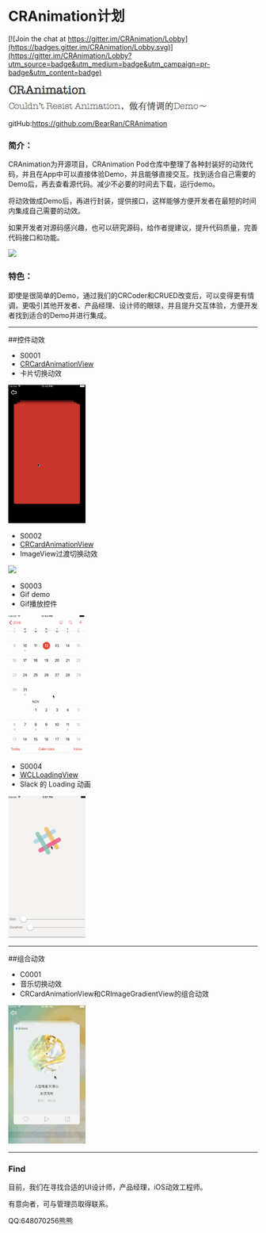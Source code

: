 # CRAnimation计划

[![Join the chat at https://gitter.im/CRAnimation/Lobby](https://badges.gitter.im/CRAnimation/Lobby.svg)](https://gitter.im/CRAnimation/Lobby?utm_source=badge&utm_medium=badge&utm_campaign=pr-badge&utm_content=badge)

<left>
<img src="READMEResource/TitleImage.png">
</left>

gitHub:<https://github.com/BearRan/CRAnimation>

### 简介：

CRAnimation为开源项目，CRAnimation Pod仓库中整理了各种封装好的动效代码，并且在App中可以直接体验Demo，并且能够直接交互。找到适合自己需要的Demo后，再去查看源代码。减少不必要的时间去下载，运行demo。

将动效做成Demo后，再进行封装，提供接口，这样能够方便开发者在最短的时间内集成自己需要的动效。

如果开发者对源码感兴趣，也可以研究源码，给作者提建议，提升代码质量，完善代码接口和功能。

<img src="READMEResource/CRPerformance.gif" width=156 />

### 特色：

即使是很简单的Demo，通过我们的CRCoder和CRUED改变后，可以变得更有情调，更吸引其他开发者、产品经理、设计师的眼球，并且提升交互体验，方便开发者找到适合的Demo并进行集成。

---
##控件动效

- S0001
- [CRCardAnimationView](https://github.com/BearRan/CRAnimation/tree/master/Example/CRAnimation/Demo/WidgetDemo/S0002_CRImageGradientViewDemo)
- 卡片切换动效

<img src="Example/CRAnimation/Demo/WidgetDemo/S0001_CRCardAnimationViewDemo/CRCardAnimationViewDemoVC.gif" width=156 />

- S0002
- [CRCardAnimationView](https://github.com/BearRan/CRAnimation/tree/master/Example/CRAnimation/Demo/WidgetDemo/S0002_CRImageGradientViewDemo)
- ImageView过渡切换动效

<img src="Example/CRAnimation/Demo/WidgetDemo/S0002_CRImageGradientViewDemo/CRImageGradientDemoVC.gif" width=156 />

- S0003
- Gif demo
- Gif播放控件

<img src="Example/CRAnimation/Demo/WidgetDemo/S0003_GifDemo/GifPlay.gif" width=156 />

- S0004
- [WCLLoadingView](https://github.com/BearRan/CRAnimation/tree/master/Example/CRAnimation/Demo/WidgetDemo/S0004_WCLLoadingView)
- Slack 的 Loading 动画

<img src="Example/CRAnimation/Demo/WidgetDemo/S0004_WCLLoadingView/WCLLoadingView.gif" width=156 />

---
##组合动效

- C0001
- 音乐切换动效
- CRCardAnimationView和CRImageGradientView的组合动效

<img src="Example/CRAnimation/Demo/MixDemo/C0001_CRMusicCardDemo/CRMusicCardDemoVC.gif" width=156 />

---
### Find

目前，我们在寻找合适的UI设计师，产品经理，iOS动效工程师。

有意向者，可与管理员取得联系。

QQ:648070256熊熊

